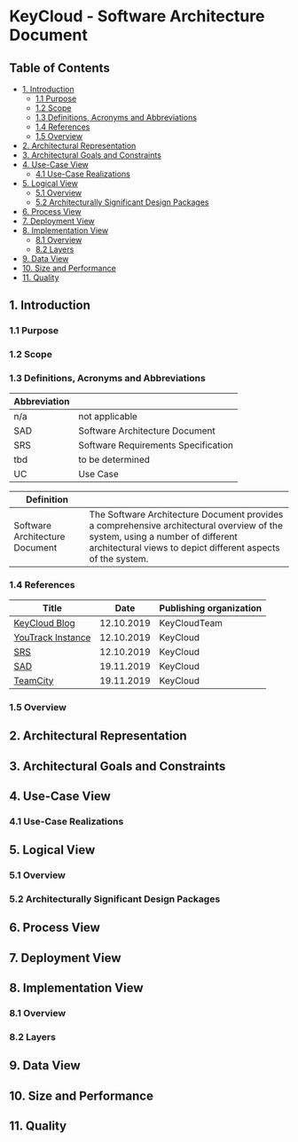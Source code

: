 # KeyCloud  - Software Architecture Document

## Table of Contents
- [1. Introduction](#1-introduction)
    - [1.1 Purpose](#11-purpose)
    - [1.2 Scope](#12-scope)
    - [1.3 Definitions, Acronyms and Abbreviations](#13-definitions-acronyms-and-abbreviations)
    - [1.4 References](#14-references)
    - [1.5 Overview](#15-overview)
- [2. Architectural Representation](#2-architectural-representation)
- [3. Architectural Goals and Constraints](#3-architectural-goals-and-constraints)
- [4. Use-Case View](#4-use-case-view)
    - [4.1 Use-Case Realizations](#41-use-case-realizations)
- [5. Logical View](#5-logical-view)
    - [5.1 Overview](#51-overview)
    - [5.2 Architecturally Significant Design Packages](#52-architecturally-significant-design-packages)
- [6. Process View](#6-process-view)
- [7. Deployment View](#7-deployment-view)
- [8. Implementation View](#8-implementation-view)
    - [8.1 Overview](#81-overview)
    - [8.2 Layers](#82-layers)
- [9. Data View](#9-data-view)
- [10. Size and Performance](#10-size-and-performance)
- [11. Quality](#11-quality)

## 1. Introduction
### 1.1 Purpose
### 1.2 Scope
### 1.3 Definitions, Acronyms and Abbreviations
Abbreviation | |
--- | --- 
n/a | not applicable  
SAD | Software Architecture Document
SRS | Software Requirements Specification
tbd | to be determined
UC | Use Case

Definition | |  
--- | ---  
Software Architecture Document | The Software Architecture Document provides a comprehensive architectural overview of the system, using a number of different architectural views to depict different aspects of the system.
### 1.4 References
Title | Date | Publishing organization |  
--- | :---:  | ---
[KeyCloud Blog](https://keycloud.zeekay.dev/) | 12.10.2019 | KeyCloudTeam  
[YouTrack Instance](https://keycloud-dev.zeekay.dev:7000/issues) | 12.10.2019 | KeyCloud  
[SRS](../doc/SRS.md) | 12.10.2019 | KeyCloud  
[SAD](../doc/SAD.md) | 19.11.2019 | KeyCloud  
[TeamCity](http://shared.zeggiedieziege.de:10000/) | 19.11.2019 | KeyCloud

### 1.5 Overview

## 2. Architectural Representation

## 3. Architectural Goals and Constraints

## 4. Use-Case View
### 4.1 Use-Case Realizations

## 5. Logical View
### 5.1 Overview
### 5.2 Architecturally Significant Design Packages

## 6. Process View

## 7. Deployment View

## 8. Implementation View
### 8.1 Overview
### 8.2 Layers

## 9. Data View

## 10. Size and Performance

## 11. Quality
